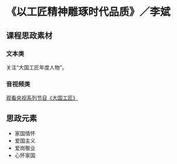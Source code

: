 # 《以工匠精神雕琢时代品质》／李斌

## 课程思政素材

### 文本类

关注“大国工匠年度人物”。

### 音视频类

[观看央视系列节目《大国工匠》](https://search.cctv.com/search.php?qtext=%E5%A4%A7%E5%9B%BD%E5%B7%A5%E5%8C%A0&type=web)

## 思政元素

- 家国情怀
- 爱国主义
- 爱岗敬业
- 心怀家国


